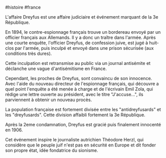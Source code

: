 #histoire #france 

L'affaire Dreyfus est une affaire judiciaire et événement marquant de la 3e République. 

En 1894, le contre-espionnage français trouve un bordereau envoyé par un officier français aux Allemands. Il y a donc un traître dans l'armée. Après une courte enquête, l'officier Dreyfus, de confession juive, est jugé à huit-clos par l'armée, puis inculpé et envoyé dans une prison sécurisée (aux conditions très dures).

Cette inculpation est retransmise au public via un journal antisémite et déclanche une vague d'antisémitisme en France. 

Cependant, les proches de Dreyfus, sont convaincu de son innocence. Avec l'aide du nouveau directeur de l'espionnage français, qui découvre a quel point l'enquête a été menée à charge et de l'écrivain Emil Zola, qui rédige une lettre ouverte au président, avec le titre "J'accuse...", ils parviennent à obtenir un nouveau procès. 

La population française est fortement divisée entre les "antidreyfusards" et les "dreyfusards". Cette division affaibli fortement la 3e République.

Après la 2eme condamnation, Dreyfus est gracié puis finalement innocenté en 1906. 

Cet événement inspire le journaliste autrichien Théodore Herzl, qui considère que le peuple juif n'est pas en sécurité en Europe et dit fonder son propre état, idée fondatrice du sionisme.

